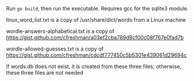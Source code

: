 Run `go build`, then run the executable. Requires gcc for the sqlite3 module. 

linux_word_list.txt is a copy of /usr/share/dict/words from a Linux machine

wordle-answers-alphabetical.txt is a copy of https://gist.github.com/cfreshman/a03ef2cba789d8cf00c08f767e0fad7b

wordle-allowed-guesses.txt is a copy of https://gist.github.com/cfreshman/cdcdf777450c5b5301e439061d29694c

If words.db does not exist, it is created from these three files; otherwise, these three files are not needed